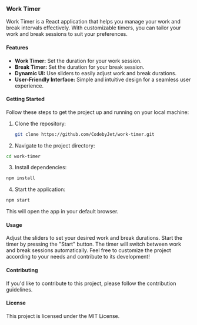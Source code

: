### Work Timer

Work Timer is a React application that helps you manage your work and break intervals effectively. With customizable timers, you can tailor your work and break sessions to suit your preferences.

#### Features

- **Work Timer:** Set the duration for your work session.
- **Break Timer:** Set the duration for your break session.
- **Dynamic UI:** Use sliders to easily adjust work and break durations.
- **User-Friendly Interface:** Simple and intuitive design for a seamless user experience.

#### Getting Started

Follow these steps to get the project up and running on your local machine:

1. Clone the repository:

   ```bash
   git clone https://github.com/CodebyJet/work-timer.git

2. Navigate to the project directory:

  ```bash
  cd work-timer
```
3. Install dependencies:

  ```bash
npm install
```
4. Start the application:

  ```bash
  npm start
```
This will open the app in your default browser.


#### Usage
Adjust the sliders to set your desired work and break durations.
Start the timer by pressing the "Start" button.
The timer will switch between work and break sessions automatically.
Feel free to customize the project according to your needs and contribute to its development!

#### Contributing
If you'd like to contribute to this project, please follow the contribution guidelines.

#### License
This project is licensed under the MIT License.
